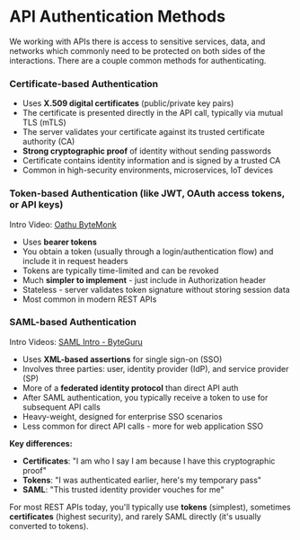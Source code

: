 # API Authentication Methods
We working with APIs there is access to sensitive services, data, and networks which commonly need to be protected on both sides of the interactions. There are a couple common methods for authenticating.

### **Certificate-based Authentication**
- Uses **X.509 digital certificates** (public/private key pairs)
- The certificate is presented directly in the API call, typically via mutual TLS (mTLS)
- The server validates your certificate against its trusted certificate authority (CA)
- **Strong cryptographic proof** of identity without sending passwords
- Certificate contains identity information and is signed by a trusted CA
- Common in high-security environments, microservices, IoT devices

### **Token-based Authentication** (like JWT, OAuth access tokens, or API keys)
Intro Video: [Oathu ByteMonk](https://www.youtube.com/watch?v=ZDuRmhLSLOY)
- Uses **bearer tokens** 
- You obtain a token (usually through a login/authentication flow) and include it in request headers
- Tokens are typically time-limited and can be revoked
- Much **simpler to implement** - just include in Authorization header
- Stateless - server validates token signature without storing session data
- Most common in modern REST APIs

### **SAML-based Authentication**
Intro Videos: [SAML Intro - ByteGuru](https://www.youtube.com/watch?v=4ULlJEupV-I)
- Uses **XML-based assertions** for single sign-on (SSO)
- Involves three parties: user, identity provider (IdP), and service provider (SP)
- More of a **federated identity protocol** than direct API auth
- After SAML authentication, you typically receive a token to use for subsequent API calls
- Heavy-weight, designed for enterprise SSO scenarios
- Less common for direct API calls - more for web application SSO

**Key differences:**
- **Certificates**: "I am who I say I am because I have this cryptographic proof"
- **Tokens**: "I was authenticated earlier, here's my temporary pass"
- **SAML**: "This trusted identity provider vouches for me"

For most REST APIs today, you'll typically use **tokens** (simplest), sometimes **certificates** (highest security), and rarely SAML directly (it's usually converted to tokens).
